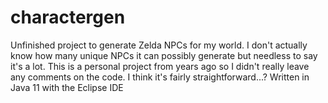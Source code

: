 # charactergen

Unfinished project to generate Zelda NPCs for my world. I don't actually know how many unique NPCs it can possibly generate but needless to say it's a lot. This is a personal project from years ago so I didn't really leave any comments on the code. I think it's fairly straightforward...? 
Written in Java 11 with the Eclipse IDE
